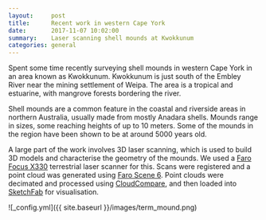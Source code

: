 ```yaml
---
layout:     post
title:      Recent work in western Cape York
date:       2017-11-07 10:02:00
summary:    Laser scanning shell mounds at Kwokkunum
categories: general
---
```


Spent some time recently surveying shell mounds in western Cape York in an area known as Kwokkunum. Kwokkunum is just south of the Embley River near the mining settlement of Weipa. The area is a tropical and estuarine, with mangrove forests bordering the river.

Shell mounds are a common feature in the coastal and riverside areas in northern Australia, usually made from mostly Anadara shells. Mounds range in sizes, some reaching heights of up to 10 meters. Some of the mounds in the region have been shown to be at around 5000 years old. 

A large part of the work involves 3D laser scanning, which is used to build 3D models and characterise the geometry of the mounds. We used a [Faro Focus X330](https://www.faro.com/en-gb/news/the-new-faro-laser-scanner-focus3d-x-330-the-perfect-instrument-for-3d-documentation-and-land-surveying-2/) terrestrial laser scanner for this. Scans were registered and a point cloud was generated using [Faro Scene 6](https://www.faro.com/products/product-design/faro-scene). Point clouds were decimated and processed using [CloudCompare](http://www.danielgm.net/cc), and then loaded into [SketchFab](https://sketchfab.com) for visualisation.

![_config.yml]({{ site.baseurl }}/images/term_mound.png)

